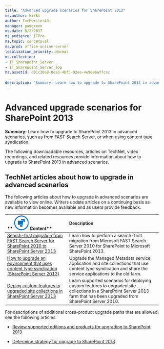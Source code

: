 ```yaml
---
title: "Advanced upgrade scenarios for SharePoint 2013"
ms.author: kirks
author: Techwriter40
manager: pamgreen
ms.date: 8/2/2017
ms.audience: ITPro
ms.topic: concetpual
ms.prod: office-online-server
localization_priority: Normal
ms.collection:
- IT_Sharepoint_Server
- IT_Sharepoint_Server_Top
ms.assetid: d91c20a9-0ea3-4bf5-92ee-4e90e6affcac

description: "Summary: Learn how to upgrade to SharePoint 2013 in advanced scenarios, such as from FAST Search Server, or when using content type syndication."
---
```


# Advanced upgrade scenarios for SharePoint 2013

 **Summary:** Learn how to upgrade to SharePoint 2013 in advanced scenarios, such as from FAST Search Server, or when using content type syndication. 
  
The following downloadable resources, articles on TechNet, video recordings, and related resources provide information about how to upgrade to SharePoint 2013 in advanced scenarios.
  
## TechNet articles about how to upgrade in advanced scenarios

The following articles about how to upgrade in advanced scenarios are available to view online. Writers update articles on a continuing basis as new information becomes available and as users provide feedback.
  
|**        ![Building blocks](../media/mod_icon_buildingblock_M.png)          Content**|**Description**|
|:-----|:-----|
|[Search-first migration from FAST Search Server for SharePoint 2010 to SharePoint Server 2013](http://technet.microsoft.com/library/4de5887b-b6b0-42a9-a6b2-c92e6ee960d6%28Office.14%29.aspx) <br/> |Learn how to perform a search-first migration from Microsoft FAST Search Server 2010 for SharePoint to Microsoft SharePoint 2013.  <br/> |
|[How to upgrade an environment that uses content type syndication (SharePoint Server 2013)](http://technet.microsoft.com/library/ca8dc4d2-96fc-4191-896b-7fb83ca08be8%28Office.14%29.aspx) <br/> |Upgrade the Managed Metadata service application and site collections that use content type syndication and share the service applications to the old farm.  <br/> |
|[Deploy custom features to upgraded site collections in SharePoint Server 2013](http://technet.microsoft.com/library/2efa3cee-8034-4801-b123-84b9ee869225%28Office.14%29.aspx) <br/> |Learn supported scenarios for deploying custom features to upgraded site collections in a SharePoint Server 2013 farm that has been upgraded from SharePoint Server 2010.  <br/> |
   
For descriptions of additional cross-product upgrade paths that are allowed, see the following articles:
  
- [Review supported editions and products for upgrading to SharePoint 2013](http://technet.microsoft.com/library/640f8ea9-33bd-450c-814a-7462696e8342%28Office.14%29.aspx)
    
- [Determine strategy for upgrade to SharePoint 2013](http://technet.microsoft.com/library/f11e6c4f-dc2a-4d17-a2c8-9455792b4b9b%28Office.14%29.aspx)
    

